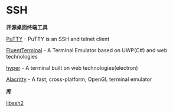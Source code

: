 # SSH

**开源桌面终端工具**

[PuTTY](https://git.tartarus.org/?p=simon/putty.git;a=summary) - PuTTY is an SSH and telnet client

[FluentTerminal](https://github.com/felixse/FluentTerminal) - A Terminal Emulator based on UWP(C#) and web technologies

[hyper](https://github.com/vercel/hyper) - A terminal built on web technologies(electron)

[Alacritty](https://github.com/alacritty/alacritty) - A fast, cross-platform, OpenGL terminal emulator


**库**

[libssh2](https://github.com/libssh2/libssh2)
